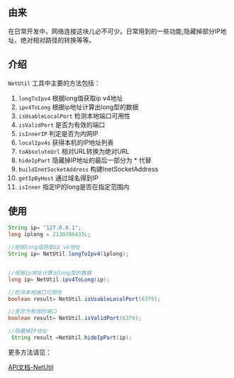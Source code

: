 ## 由来
在日常开发中，网络连接这块儿必不可少。日常用到的一些功能,隐藏掉部分IP地址、绝对相对路径的转换等等。

## 介绍

`NetUtil` 工具中主要的方法包括：
1. `longToIpv4` 根据long值获取ip v4地址
2. `ipv4ToLong` 根据ip地址计算出long型的数据
3. `isUsableLocalPort` 检测本地端口可用性
4. `isValidPort` 是否为有效的端口
5. `isInnerIP` 判定是否为内网IP
6. `localIpv4s` 获得本机的IP地址列表
7. `toAbsoluteUrl` 相对URL转换为绝对URL
8. `hideIpPart` 隐藏掉IP地址的最后一部分为 * 代替
9. `buildInetSocketAddress` 构建InetSocketAddress
10. `getIpByHost` 通过域名得到IP
11. `isInner` 指定IP的long是否在指定范围内

## 使用

```java
String ip= "127.0.0.1";
long iplong = 2130706433L;

//根据long值获取ip v4地址
String ip= NetUtil.longToIpv4(iplong);


//根据ip地址计算出long型的数据
long ip= NetUtil.ipv4ToLong(ip);

//检测本地端口可用性
boolean result= NetUtil.isUsableLocalPort(6379);

//是否为有效的端口
boolean result= NetUtil.isValidPort(6379);

//隐藏掉IP地址
 String result =NetUtil.hideIpPart(ip);
```

更多方法请见：

[API文档-NetUtil](https://apidoc.gitee.com/loolly/hutool/cn/hutool/core/net/NetUtil.html)